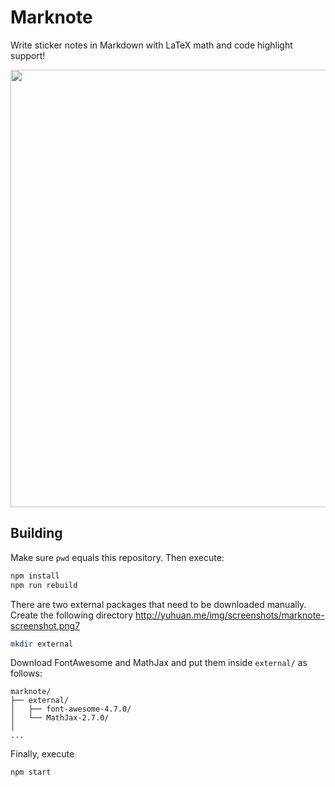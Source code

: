 # Marknote

Write sticker notes in Markdown with LaTeX math and code highlight support!

<img width="700px" src="http://yuhuan.me/img/screenshots/marknote-screenshot.png"></img>

## Building

Make sure `pwd` equals this repository. Then execute:


```bash
npm install
npm run rebuild
```

There are two external packages that need to be downloaded manually. Create the following directory http://yuhuan.me/img/screenshots/marknote-screenshot.png7

```bash
mkdir external
```

Download FontAwesome and MathJax and put them inside `external/` as follows:

```
marknote/
├── external/
│   ├── font-awesome-4.7.0/
│   └── MathJax-2.7.0/
│
...
```

Finally, execute

```bash
npm start
```
